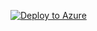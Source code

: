 [![Deploy to Azure](https://aka.ms/deploytoazurebutton)](https%3A%2F%2Fraw.githubusercontent.com%2Fhugogirard%2FLogicAppWithPrivateStorage%2Fmain%2Fbicep%2Fmain.json)
